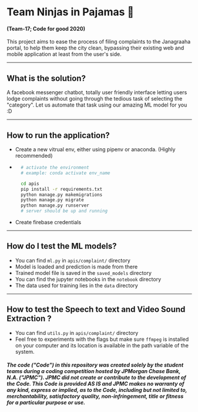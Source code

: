 # Team Ninjas in Pajamas 💫 
#### (Team-17; Code for good 2020)

This project aims to ease the process of filing complaints 
to the Janagraaha portal, to help them keep the city clean,
bypassing their existing web and mobile application at least 
from the user's side.

<hr>

## What is the solution?

A facebook messenger chatbot, totally user friendly interface letting users lodge complaints without going through the tedious task of selecting the "category". 
Let us automate that task using our amazing ML model for you :D


<hr>

## How to run the application?

- Create a new vitrual env, either using pipenv or anaconda. (Highly recommended)
- ```sh 
    # activate the environment
    # example: conda activate env_name

    cd apis
    pip install -r requirements.txt
    python manage.py makemigrations
    python manage.py migrate
    python manage.py runserver
    # server should be up and running
    ``` 
- Create firebase credentials 


<hr>

## How do I test the ML models?

- You can find `ml.py` in `apis/complaint/` directory
- Model is loaded and prediction is made from there
- Trained model file is saved in the `saved_models` directory
- You can find the jupyter notebooks in the `notebook` directory
- The data used for training lies in the `data` directory

<hr>

## How to test the Speech to text and Video Sound Extraction ?

- You can find `utils.py` in `apis/complaint/` directory
- Feel free to experiments with the flags but make sure `ffmpeg` is installed on your computer and its location is available in the path variable of the system.



    



##### The code ("Code") in this repository was created solely by the student teams during a coding competition hosted by JPMorgan Chase Bank, N.A. ("JPMC").						JPMC did not create or contribute to the development of the Code.  This Code is provided AS IS and JPMC makes no warranty of any kind, express or implied, as to the Code,						including but not limited to, merchantability, satisfactory quality, non-infringement, title or fitness for a particular purpose or use.